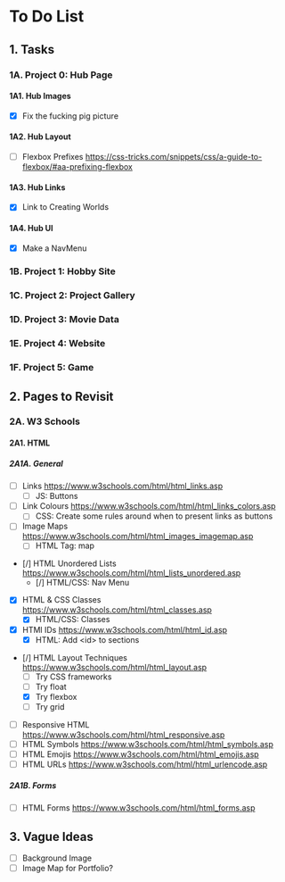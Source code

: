 # To Do List

## 1. Tasks

### 1A. Project 0: Hub Page

#### 1A1. Hub Images

- [X] Fix the fucking pig picture

#### 1A2. Hub Layout

- [ ] Flexbox Prefixes
  <https://css-tricks.com/snippets/css/a-guide-to-flexbox/#aa-prefixing-flexbox>

#### 1A3. Hub Links

- [X] Link to Creating Worlds

#### 1A4. Hub UI

- [X] Make a NavMenu

### 1B. Project 1: Hobby Site

### 1C. Project 2: Project Gallery

### 1D. Project 3: Movie Data

### 1E. Project 4: Website

### 1F. Project 5: Game

## 2. Pages to Revisit

### 2A. W3 Schools

#### 2A1. HTML

##### 2A1A. General

- [ ] Links
  <https://www.w3schools.com/html/html_links.asp>
  - [ ] JS: Buttons
- [ ] Link Colours
  <https://www.w3schools.com/html/html_links_colors.asp>
  - [ ] CSS: Create some rules around when to present links as buttons
- [ ] Image Maps
  <https://www.w3schools.com/html/html_images_imagemap.asp>
  - [ ] HTML Tag: map
- [/] HTML Unordered Lists
  <https://www.w3schools.com/html/html_lists_unordered.asp>
  - [/] HTML/CSS: Nav Menu
- [X] HTML & CSS Classes
  <https://www.w3schools.com/html/html_classes.asp>
  - [X] HTML/CSS: Classes
- [X] HTMl IDs
  <https://www.w3schools.com/html/html_id.asp>
  - [X] HTML: Add \<id> to sections
- [/] HTML Layout Techniques
  <https://www.w3schools.com/html/html_layout.asp>
  - [ ] Try CSS frameworks
  - [ ] Try float
  - [X] Try flexbox
  - [ ] Try grid
- [ ] Responsive HTML
  <https://www.w3schools.com/html/html_responsive.asp>
- [ ] HTML Symbols
  <https://www.w3schools.com/html/html_symbols.asp>
- [ ] HTML Emojis
  <https://www.w3schools.com/html/html_emojis.asp>
- [ ] HTML URLs
  <https://www.w3schools.com/html/html_urlencode.asp>

##### 2A1B. Forms

- [ ] HTML Forms
  <https://www.w3schools.com/html/html_forms.asp>

## 3. Vague Ideas

- [ ] Background Image
- [ ] Image Map for Portfolio?
